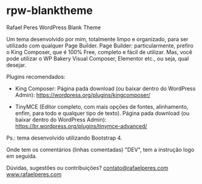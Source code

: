 # rpw-blanktheme
Rafael Peres WordPress Blank Theme

Um tema desenvolvido por mim, totalmente limpo e organizado, para ser utilizado com qualquer Page Builder.
Page Builder: particularmente, prefiro o King Composer, que é 100% Free, completo e fácil de utilizar. Mas, você pode utilizar o WP Bakery Visual Composer, Elementor etc., ou seja, qual desejar.

Plugins recomendados:

  - King Composer:
    Página pada download (ou baixar dentro do WordPress Admin): https://wordpress.org/plugins/kingcomposer/

  - TinyMCE (Editor completo, com mais opções de fontes, alinhamento, enfim, para todo e qualquer tipo de texto).
    Página pada download (ou baixar dentro do WordPress Admin): https://br.wordpress.org/plugins/tinymce-advanced/

Ps.: tema desenvolvido utilizando Bootstrap 4.

Onde tem os comentários (linhas comentadas) "DEV", tem a instrução logo em seguida.

Dúvidas, sugestões ou contribuições?
contato@rafaelperes.com
www.rafaelperes.com
